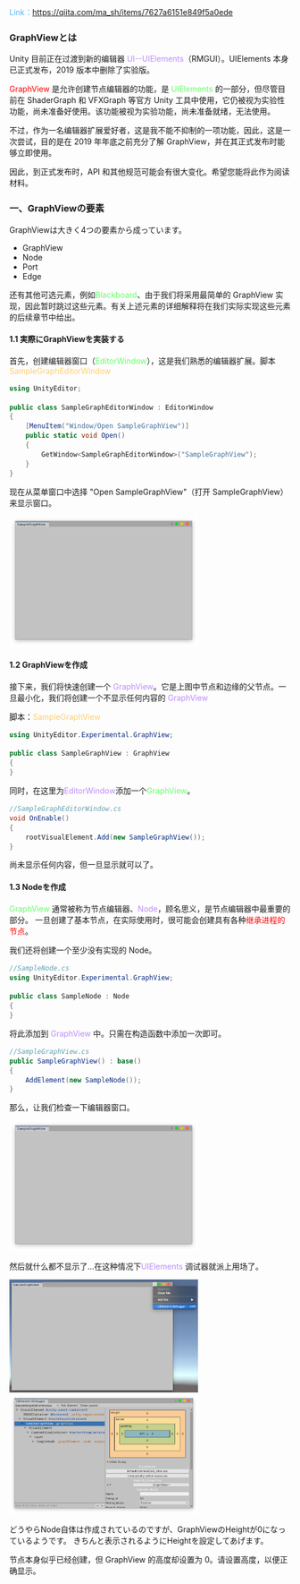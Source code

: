 <font color=#4db8ff>Link：</font>https://qiita.com/ma_sh/items/7627a6151e849f5a0ede

### GraphViewとは

Unity 目前正在过渡到新的编辑器 <font color=#bc8df9> UI--UIElements</font>（RMGUI）。UIElements 本身已正式发布，2019 版本中删除了实验版。

<font color="red">GraphView</font> 是允许创建节点编辑器的功能，是 <font color=#66ff66>UIElements </font>的一部分，但尽管目前在 ShaderGraph 和 VFXGraph 等官方 Unity 工具中使用，它仍被视为实验性功能，尚未准备好使用。该功能被视为实验功能，尚未准备就绪，无法使用。

不过，作为一名编辑器扩展爱好者，这是我不能不抑制的一项功能，因此，这是一次尝试，目的是在 2019 年年底之前充分了解 GraphView，并在其正式发布时能够立即使用。

因此，到正式发布时，API 和其他规范可能会有很大变化。希望您能将此作为阅读材料。

### 一、GraphViewの要素

GraphViewは大きく4つの要素から成っています。

- GraphView
- Node
- Port
- Edge

还有其他可选元素，例如<font color=#66ff66>Blackboard</font>、由于我们将采用最简单的 GraphView 实现，因此暂时跳过这些元素。有关上述元素的详细解释将在我们实际实现这些元素的后续章节中给出。

#### 1.1 実際にGraphViewを実装する

首先，创建编辑器窗口（<font color=#66ff66>EditorWindow</font>），这是我们熟悉的编辑器扩展。脚本<font color=#FFCE70>SampleGraphEditorWindow</font>

```C#
using UnityEditor;

public class SampleGraphEditorWindow : EditorWindow
{
    [MenuItem("Window/Open SampleGraphView")]
    public static void Open()
    {
        GetWindow<SampleGraphEditorWindow>("SampleGraphView");
    }
}
```

现在从菜单窗口中选择 "Open SampleGraphView"（打开 SampleGraphView）来显示窗口。

<img src="assets/https%253A%252F%252Fqiita-image-store.s3.ap-northeast-1.amazonaws.com%252F0%252F46278%252Fac73be87-720c-d357-56e0-f41735596ea1.pngixlib=rb-4.0.png" alt="スクリーンショット 2019-11-23 23.43.14.png" style="zoom: 33%;" />

#### 1.2 GraphViewを作成

接下来，我们将快速创建一个 <font color=#bc8df9>GraphView</font>。它是上图中节点和边缘的父节点。一旦最小化，我们将创建一个不显示任何内容的 <font color=#bc8df9>GraphView</font>

脚本：<font color=#FFCE70>SampleGraphView</font>

```C#
using UnityEditor.Experimental.GraphView;

public class SampleGraphView : GraphView
{
}
```

同时，在这里为<font color=#bc8df9>EditorWindow</font>添加一个<font color=#66ff66>GraphView</font>。

```C#
//SampleGraphEditorWindow.cs    
void OnEnable()
{
    rootVisualElement.Add(new SampleGraphView());
}
```

尚未显示任何内容，但一旦显示就可以了。

#### 1.3 Nodeを作成

<font color=#66ff66>GraphView</font> 通常被称为节点编辑器、<font color=#bc8df9>Node</font>，顾名思义，是节点编辑器中最重要的部分。
一旦创建了基本节点，在实际使用时，很可能会创建具有各种<font color="red">继承进程的节点</font>。

我们还将创建一个至少没有实现的 Node。

```C#
//SampleNode.cs
using UnityEditor.Experimental.GraphView;

public class SampleNode : Node
{
}
```

将此添加到 <font color=#bc8df9>GraphView </font>中。只需在构造函数中添加一次即可。

```C#
//SampleGraphView.cs
public SampleGraphView() : base()
{
    AddElement(new SampleNode());
}
```

那么，让我们检查一下编辑器窗口。

<img src="assets/https%253A%252F%252Fqiita-image-store.s3.ap-northeast-1.amazonaws.com%252F0%252F46278%252Fac73be87-720c-d357-56e0-f41735596ea1.pngixlib=rb-4.0.png" alt="スクリーンショット 2019-11-23 23.43.14.png" style="zoom:33%;" />

然后就什么都不显示了...在这种情况下<font color=#bc8df9>UIElements </font>调试器就派上用场了。

<img src="assets/https%253A%252F%252Fqiita-image-store.s3.ap-northeast-1.amazonaws.com%252F0%252F46278%252Fba8c1dca-0edf-a878-b469-7c0f86e01b7c.pngixlib=rb-4.0.png" alt="スクリーンショット 2019-11-23 23.48.06.png" style="zoom:33%;" />

<img src="assets/https%253A%252F%252Fqiita-image-store.s3.ap-northeast-1.amazonaws.com%252F0%252F46278%252Feaa54d5c-52b9-97d5-62ab-215f797c2ef3.pngixlib=rb-4.0.png" alt="スクリーンショット 2019-11-23 23.46.50.png" style="zoom:33%;" />

どうやらNode自体は作成されているのですが、GraphViewのHeightが0になっているようです。
きちんと表示されるようにHeightを設定してあげます。

节点本身似乎已经创建，但 GraphView 的高度却设置为 0。请设置高度，以便正确显示。